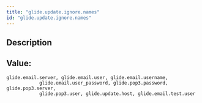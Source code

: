 ```yaml
---
title: "glide.update.ignore.names"
id: "glide.update.ignore.names"
---
```

## Description



## Value: 
```
glide.email.server, glide.email.user, glide.email.username, 
			glide.email.user_password, glide.pop3.password, glide.pop3.server, 
			glide.pop3.user, glide.update.host, glide.email.test.user
```